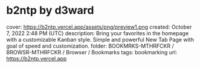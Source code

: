 # b2ntp by d3ward

cover: https://b2ntp.vercel.app/assets/png/preview1.png
created: October 7, 2022 2:48 PM (UTC)
description: Bring your favorites in the homepage with a customizable Kanban style.
Simple and powerful New Tab Page with goal of speed and customization.
folder: BOOKMRKS-MTHRFCKR / BROWSR-MTHRFCKR / Browser / Bookmarks
tags: bookmarking
url: https://b2ntp.vercel.app